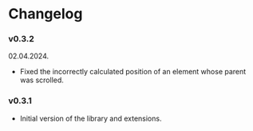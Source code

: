 # Changelog

### v0.3.2

02.04.2024.

- Fixed the incorrectly calculated position of an element whose parent was scrolled.

### v0.3.1

- Initial version of the library and extensions.
